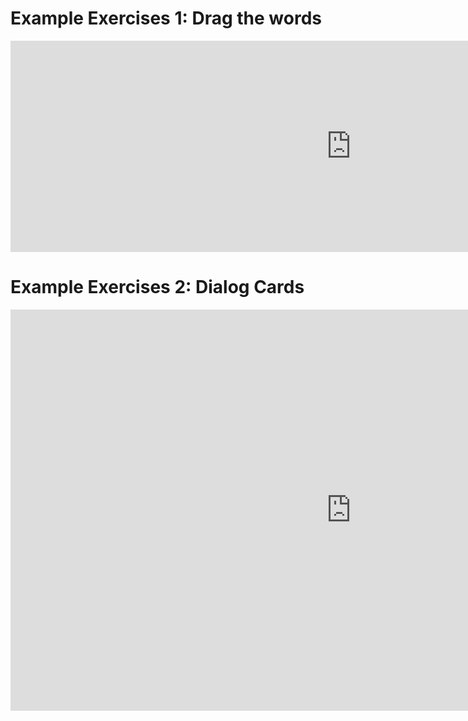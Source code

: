
<h1> Example Exercises 1: Drag the words</h1>



<iframe src="https://h5p.org/h5p/embed/356428" width="1090" height="338" frameborder="0" allowfullscreen="allowfullscreen"></iframe><script src="https://h5p.org/sites/all/modules/h5p/library/js/h5p-resizer.js" charset="UTF-8"></script>

<h1> Example Exercises 2: Dialog Cards </h1>

<iframe src="https://h5p.org/h5p/embed/364481" width="1090" height="642" frameborder="0" allowfullscreen="allowfullscreen"></iframe><script src="https://h5p.org/sites/all/modules/h5p/library/js/h5p-resizer.js" charset="UTF-8"></script>


